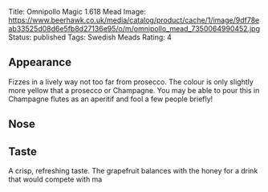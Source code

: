 Title: Omnipollo Magic 1.618 Mead
Image: https://www.beerhawk.co.uk/media/catalog/product/cache/1/image/9df78eab33525d08d6e5fb8d27136e95/o/m/omnipollo_mead_7350064990452.jpg
Status: published
Tags: Swedish Meads
Rating: 4

## Appearance

Fizzes in a lively way not too far from prosecco. The colour is only slightly
more yellow that a prosecco or Champagne. You may be able to pour this in
Champagne flutes as an aperitif and fool a few people briefly!

## Nose

## Taste

A crisp, refreshing taste. The grapefruit balances with the honey for a drink
that would compete with ma